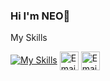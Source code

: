 ### Hi I'm NEO👋
My Skills 


[![My Skills](https://skillicons.dev/icons?i=ts,js,react,next,jquery,tailwind,css,html,github,python)](https://skillicons.dev)
<a href="https://silicontech.vip" title="Portfolio"><img alt="Email"  src="https://img.shields.io/badge/website-f59042?style=for-the-badge&logo=About.me&logoColor=white" height="30" align="center" area-hidden="true" /></a> 
<a href="mailto:alireza.miladi@yahoo.com" title="Email"><img alt="Email" src="https://img.shields.io/badge/Gmail-D14836?style=for-the-badge&logo=gmail&logoColor=white" height="30" align="center"/></a>

